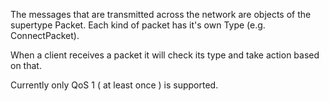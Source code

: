The messages that are transmitted across the network are objects of the supertype Packet.
Each kind of packet has it's own Type (e.g. ConnectPacket).

When a client receives a packet it will check its type and take action based on that.

Currently only QoS 1 ( at least once ) is supported.
